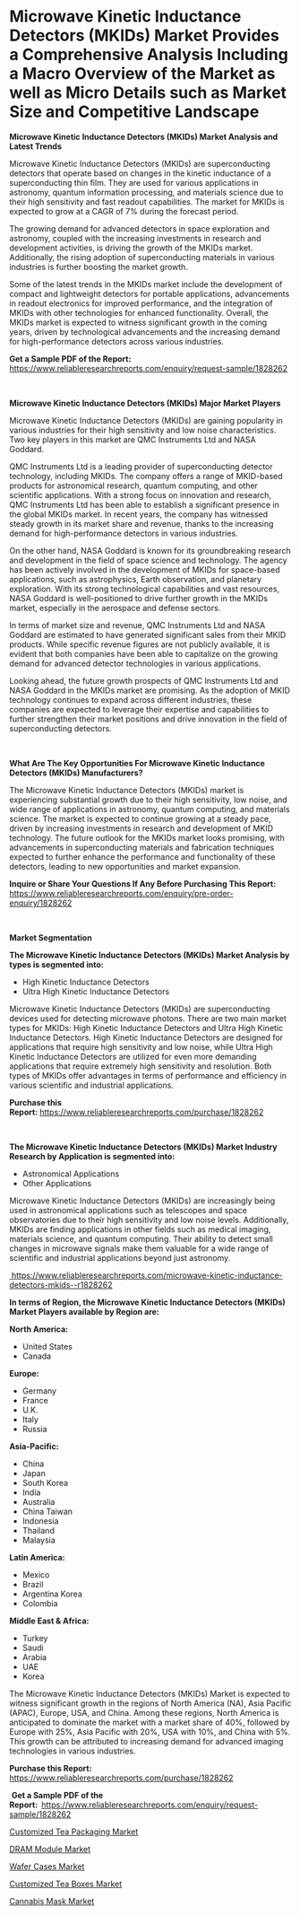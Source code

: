 <p><h1>Microwave Kinetic Inductance Detectors (MKIDs) Market Provides a Comprehensive Analysis Including a Macro Overview of the Market as well as Micro Details such as Market Size and Competitive Landscape</h1></p><p><strong>Microwave Kinetic Inductance Detectors (MKIDs) Market Analysis and Latest Trends</strong></p>
<p><p>Microwave Kinetic Inductance Detectors (MKIDs) are superconducting detectors that operate based on changes in the kinetic inductance of a superconducting thin film. They are used for various applications in astronomy, quantum information processing, and materials science due to their high sensitivity and fast readout capabilities. The market for MKIDs is expected to grow at a CAGR of 7% during the forecast period.</p><p>The growing demand for advanced detectors in space exploration and astronomy, coupled with the increasing investments in research and development activities, is driving the growth of the MKIDs market. Additionally, the rising adoption of superconducting materials in various industries is further boosting the market growth.</p><p>Some of the latest trends in the MKIDs market include the development of compact and lightweight detectors for portable applications, advancements in readout electronics for improved performance, and the integration of MKIDs with other technologies for enhanced functionality. Overall, the MKIDs market is expected to witness significant growth in the coming years, driven by technological advancements and the increasing demand for high-performance detectors across various industries.</p></p>
<p><strong>Get a Sample PDF of the Report:&nbsp;</strong> <a href="https://www.reliableresearchreports.com/enquiry/request-sample/1828262">https://www.reliableresearchreports.com/enquiry/request-sample/1828262</a></p>
<p>&nbsp;</p>
<p><strong>Microwave Kinetic Inductance Detectors (MKIDs) Major Market Players</strong></p>
<p><p>Microwave Kinetic Inductance Detectors (MKIDs) are gaining popularity in various industries for their high sensitivity and low noise characteristics. Two key players in this market are QMC Instruments Ltd and NASA Goddard.</p><p>QMC Instruments Ltd is a leading provider of superconducting detector technology, including MKIDs. The company offers a range of MKID-based products for astronomical research, quantum computing, and other scientific applications. With a strong focus on innovation and research, QMC Instruments Ltd has been able to establish a significant presence in the global MKIDs market. In recent years, the company has witnessed steady growth in its market share and revenue, thanks to the increasing demand for high-performance detectors in various industries.</p><p>On the other hand, NASA Goddard is known for its groundbreaking research and development in the field of space science and technology. The agency has been actively involved in the development of MKIDs for space-based applications, such as astrophysics, Earth observation, and planetary exploration. With its strong technological capabilities and vast resources, NASA Goddard is well-positioned to drive further growth in the MKIDs market, especially in the aerospace and defense sectors.</p><p>In terms of market size and revenue, QMC Instruments Ltd and NASA Goddard are estimated to have generated significant sales from their MKID products. While specific revenue figures are not publicly available, it is evident that both companies have been able to capitalize on the growing demand for advanced detector technologies in various applications.</p><p>Looking ahead, the future growth prospects of QMC Instruments Ltd and NASA Goddard in the MKIDs market are promising. As the adoption of MKID technology continues to expand across different industries, these companies are expected to leverage their expertise and capabilities to further strengthen their market positions and drive innovation in the field of superconducting detectors.</p></p>
<p>&nbsp;</p>
<p><strong>What Are The Key Opportunities For Microwave Kinetic Inductance Detectors (MKIDs) Manufacturers?</strong></p>
<p><p>The Microwave Kinetic Inductance Detectors (MKIDs) market is experiencing substantial growth due to their high sensitivity, low noise, and wide range of applications in astronomy, quantum computing, and materials science. The market is expected to continue growing at a steady pace, driven by increasing investments in research and development of MKID technology. The future outlook for the MKIDs market looks promising, with advancements in superconducting materials and fabrication techniques expected to further enhance the performance and functionality of these detectors, leading to new opportunities and market expansion.</p></p>
<p><strong>Inquire or Share Your Questions If Any Before Purchasing This Report:</strong> <a href="https://www.reliableresearchreports.com/enquiry/pre-order-enquiry/1828262">https://www.reliableresearchreports.com/enquiry/pre-order-enquiry/1828262</a></p>
<p>&nbsp;</p>
<p><strong>Market Segmentation</strong></p>
<p><strong>The Microwave Kinetic Inductance Detectors (MKIDs) Market Analysis by types is segmented into:</strong></p>
<p><ul><li>High Kinetic Inductance Detectors</li><li>Ultra High Kinetic Inductance Detectors</li></ul></p>
<p><p>Microwave Kinetic Inductance Detectors (MKIDs) are superconducting devices used for detecting microwave photons. There are two main market types for MKIDs: High Kinetic Inductance Detectors and Ultra High Kinetic Inductance Detectors. High Kinetic Inductance Detectors are designed for applications that require high sensitivity and low noise, while Ultra High Kinetic Inductance Detectors are utilized for even more demanding applications that require extremely high sensitivity and resolution. Both types of MKIDs offer advantages in terms of performance and efficiency in various scientific and industrial applications.</p></p>
<p><strong>Purchase this Report:&nbsp;</strong><a href="https://www.reliableresearchreports.com/purchase/1828262">https://www.reliableresearchreports.com/purchase/1828262</a></p>
<p>&nbsp;</p>
<p><strong>The Microwave Kinetic Inductance Detectors (MKIDs) Market Industry Research by Application is segmented into:</strong></p>
<p><ul><li>Astronomical Applications</li><li>Other Applications</li></ul></p>
<p><p>Microwave Kinetic Inductance Detectors (MKIDs) are increasingly being used in astronomical applications such as telescopes and space observatories due to their high sensitivity and low noise levels. Additionally, MKIDs are finding applications in other fields such as medical imaging, materials science, and quantum computing. Their ability to detect small changes in microwave signals make them valuable for a wide range of scientific and industrial applications beyond just astronomy.</p></p>
<p><a href="https://www.reliableresearchreports.com/microwave-kinetic-inductance-detectors-mkids--r1828262">&nbsp;https://www.reliableresearchreports.com/microwave-kinetic-inductance-detectors-mkids--r1828262</a></p>
<p><strong>In terms of Region, the Microwave Kinetic Inductance Detectors (MKIDs) Market Players available by Region are:</strong></p>
<p>
    <p> <strong> North America: </strong>
        <ul>
            <li>United States</li>
            <li>Canada</li>
        </ul>
        </p> 
    <p> <strong> Europe: </strong>
        <ul>
            <li>Germany</li>
            <li>France</li>
            <li>U.K.</li>
            <li>Italy</li>
            <li>Russia</li>
        </ul>
        </p> 
    <p> <strong> Asia-Pacific: </strong>
        <ul>
            <li>China</li>
            <li>Japan</li>
            <li>South Korea</li>
            <li>India</li>
            <li>Australia</li>
            <li>China Taiwan</li>
            <li>Indonesia</li>
            <li>Thailand</li>
            <li>Malaysia</li>
        </ul>
        </p> 
    <p> <strong> Latin America: </strong>
        <ul>
            <li>Mexico</li>
            <li>Brazil</li>
            <li>Argentina Korea</li>
            <li>Colombia</li>
        </ul>
        </p> 
    <p> <strong> Middle East & Africa: </strong>
        <ul>
            <li>Turkey</li>
            <li>Saudi</li>
            <li>Arabia</li>
            <li>UAE</li>
            <li>Korea</li>
        </ul>
    </p>
    </p>
<p><p>The Microwave Kinetic Inductance Detectors (MKIDs) Market is expected to witness significant growth in the regions of North America (NA), Asia Pacific (APAC), Europe, USA, and China. Among these regions, North America is anticipated to dominate the market with a market share of 40%, followed by Europe with 25%, Asia Pacific with 20%, USA with 10%, and China with 5%. This growth can be attributed to increasing demand for advanced imaging technologies in various industries.</p></p>
<p><strong>Purchase this Report: </strong><a href="https://www.reliableresearchreports.com/purchase/1828262">https://www.reliableresearchreports.com/purchase/1828262</a></p>
<p>&nbsp;<strong>Get a Sample PDF of the Report:&nbsp;&nbsp;</strong><a href="https://www.reliableresearchreports.com/enquiry/request-sample/1828262">https://www.reliableresearchreports.com/enquiry/request-sample/1828262</a></p>
<p><strong></strong></p>
<p><p><a href="https://issuu.com/reportprime-2/docs/customized-tea-packaging-market-size-2030.pptx">Customized Tea Packaging Market</a></p><p><a href="https://medium.com/@cukilcantik89/global-dram-module-industry-types-applications-market-players-regional-growth-analysis-and-83eeb81db33c">DRAM Module Market</a></p><p><a href="https://github.com/fernandomillshz/Market-Research-Report-List-1/blob/main/wafer-cases-market.md">Wafer Cases Market</a></p><p><a href="https://issuu.com/reportprime-2/docs/customized-tea-boxes-market-size-2030.pptx">Customized Tea Boxes Market</a></p><p><a href="https://github.com/polesdua1/Market-Research-Report-List-1/blob/main/cannabis-mask-market.md">Cannabis Mask Market</a></p></p>